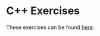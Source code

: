 # C++ Exercises

These exercises can be found <a href="https://github.com/jhancharler/CSResources">here</a>.
